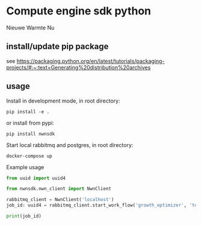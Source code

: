 # Compute engine sdk python
Nieuwe Warmte Nu


## install/update pip package
see
https://packaging.python.org/en/latest/tutorials/packaging-projects/#:~:text=Generating%20distribution%20archives

## usage
Install in development mode, in root directory:
```
pip install -e .
```

or install from pypi:
```
pip install nwnsdk
```

Start local rabbitmq and postgres, in root directory:
```
docker-compose up
```

Example usage
```python
from uuid import uuid4

from nwnsdk.nwn_client import NwnClient

rabbitmq_client = NwnClient('localhost')
job_id: uuid4 = rabbitmq_client.start_work_flow('growth_optimizer', 'test_job', 'esdl_string', 'test_user')

print(job_id)
```